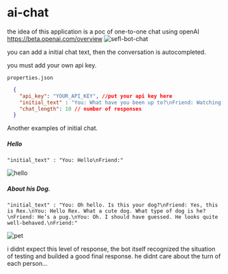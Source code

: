 # ai-chat
the idea of this application is a poc of one-to-one chat using openAI https://beta.openai.com/overview
![sefl-bot-chat](https://user-images.githubusercontent.com/37244856/146657868-2d9b30b3-8512-4e3b-8ffd-3cc1d977c0ec.png)

you can add a initial chat text, then the conversation is autocompleted.

you must add your own api key.

`properties.json`

```json  
  {
    "api_key": "YOUR_API_KEY", //put your api key here
    "initial_text" : "You: What have you been up to?\nFriend: Watching old movies.\nYou: Did you watch anything interesting?\nFriend:", // initial chat status 
    "chat_length": 10 // number of responses
  }
```

Another examples of initial chat.

##### Hello
`"initial_text" : "You: Hello\nFriend:"`

![hello](https://user-images.githubusercontent.com/37244856/146659250-bc094065-f51f-4e84-b0eb-0e118e8615df.png)

##### About his Dog.
`"initial_text" : "You: Oh hello. Is this your dog?\nFriend: Yes, this is Rex.\nYou: Hello Rex. What a cute dog. What type of dog is he?\nFriend: He’s a pug.\nYou: Oh. I should have guessed. He looks quite well-behaved.\nFriend:"`

![pet](https://user-images.githubusercontent.com/37244856/146659249-3d37875c-c3f1-46fc-9042-92c7a4741167.PNG)

i didnt expect this level of response, the bot itself recognized the situation of testing and builded a good final response. he didnt care about the turn of each person...


